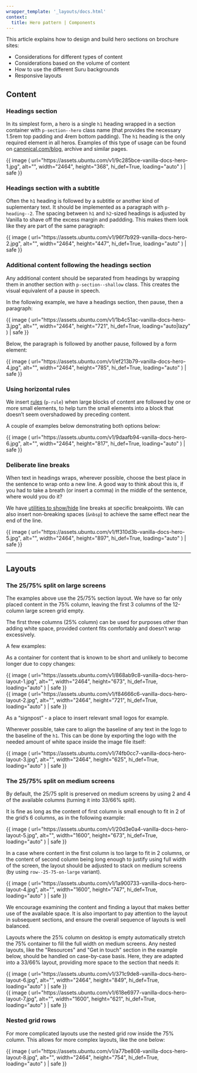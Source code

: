```yaml
---
wrapper_template: '_layouts/docs.html'
context:
  title: Hero pattern | Components
---
```


This article explains how to design and build hero sections on brochure sites:

<ul class="p-list--divided">
  <li class="p-list__item has-bullet">Considerations for different types of content</li>
  <li class="p-list__item has-bullet">Considerations based on the volume of content</li>
  <li class="p-list__item has-bullet">How to use the different Suru backgrounds</li>
  <li class="p-list__item has-bullet">Responsive layouts</li>
</ul>

## Content

### Headings section

In its simplest form, a hero is a single `h1` heading wrapped in a section container with `p-section--hero` class name (that provides the necessary 1.5rem top padding and 4rem bottom padding). The `h1` heading is the only required element in all heros. Examples of this type of usage can be found on [canonical.com/blog](https://canonical.com/blog), archive and similar pages.

<div>
  {{ image (
    url="https://assets.ubuntu.com/v1/9c285bce-vanilla-docs-hero-1.jpg",
    alt="",
    width="2464",
    height="368",
    hi_def=True,
    loading="auto"
    ) | safe
  }}
</div>

### Headings section with a subtitle

Often the `h1` heading is followed by a subtitle or another kind of suplementary text. It should be implemented as a paragraph with `p-heading--2`. The spacing between `h1` and `h2`-sized headings is adjusted by Vanilla to shave off the excess margin and paddding. This makes them look like they are part of the same paragraph:

<div>
  {{ image (
    url="https://assets.ubuntu.com/v1/96f7b929-vanilla-docs-hero-2.jpg",
    alt="",
    width="2464",
    height="447",
    hi_def=True,
    loading="auto"
    ) | safe
  }}
</div>

### Additional content following the headings section

Any additional content should be separated from headings by wrapping them in another section with `p-section--shallow` class. This creates the visual equivalent of a pause in speech.

In the following example, we have a headings section, then pause, then a paragraph:

<div>
  {{ image (
    url="https://assets.ubuntu.com/v1/1b4c51ac-vanilla-docs-hero-3.jpg",
    alt="",
    width="2464",
    height="721",
    hi_def=True,
    loading="auto|lazy"
    ) | safe
  }}
</div>

Below, the paragraph is followed by another pause, followed by a form element:

<div>
  {{ image (
    url="https://assets.ubuntu.com/v1/ef213b79-vanilla-docs-hero-4.jpg",
    alt="",
    width="2464",
    height="785",
    hi_def=True,
    loading="auto"
    ) | safe
  }}
</div>

### Using horizontal rules

We insert [rules](/docs/patterns/rule) (`p-rule`) when large blocks of content are followed by one or more small elements, to help turn the small elements into a block that doesn’t seem overshadowed by preceding content.

A couple of examples below demonstrating both options below:

<div>
  {{ image (
    url="https://assets.ubuntu.com/v1/9daafb94-vanilla-docs-hero-6.jpg",
    alt="",
    width="2464",
    height="817",
    hi_def=True,
    loading="auto"
    ) | safe
  }}
</div>

### Deliberate line breaks

When text in headings wraps, wherever possible, choose the best place in the sentence to wrap onto a new line. A good way to think about this is, if you had to take a breath (or insert a comma) in the middle of the sentence, where would you do it?

We have [utilities to show/hide](https://vanillaframework.io/docs/utilities/hide) line breaks at specific breakpoints. We can also insert non-breaking spaces (`&nbsp`) to achieve the same effect near the end of the line.

<div>
  {{ image (
    url="https://assets.ubuntu.com/v1/ff310d3b-vanilla-docs-hero-5.jpg",
    alt="",
    width="2464",
    height="897",
    hi_def=True,
    loading="auto"
    ) | safe
  }}
</div>

---

## Layouts

### The 25/75% split on large screens

The examples above use the 25/75% section layout. We have so far only placed content in the 75% column, leaving the first 3 columns of the 12-column large screen grid empty.

The first three columns (25% column) can be used for purposes other than adding white space, provided content fits comfortably and doesn’t wrap excessively.

A few examples:

As a container for content that is known to be short and unlikely to become longer due to copy changes:

<div>
  {{ image (
    url="https://assets.ubuntu.com/v1/868ab9c8-vanilla-docs-hero-layout-1.jpg",
    alt="",
    width="2464",
    height="673",
    hi_def=True,
    loading="auto"
    ) | safe
  }}
</div>

<div>
  {{ image (
    url="https://assets.ubuntu.com/v1/f84666c6-vanilla-docs-hero-layout-2.jpg",
    alt="",
    width="2464",
    height="721",
    hi_def=True,
    loading="auto"
    ) | safe
  }}
</div>

As a “signpost” - a place to insert relevant small logos for example.

Wherever possible, take care to align the baseline of any text in the logo to the baseline of the `h1`. This can be done by exporting the logo with the needed amount of white space inside the image file itself:

<div>
  {{ image (
    url="https://assets.ubuntu.com/v1/74fb0cc7-vanilla-docs-hero-layout-3.jpg",
    alt="",
    width="2464",
    height="625",
    hi_def=True,
    loading="auto"
    ) | safe
  }}
</div>

### The 25/75% split on medium screens

By default, the 25/75 split is preserved on medium screens by using 2 and 4 of the available columns (turning it into 33/66% split).

It is fine as long as the content of first column is small enough to fit in 2 of the grid’s 6 columns, as in the following example:

<div class="row--25-75">
  <div class="col">
    {{ image (
      url="https://assets.ubuntu.com/v1/20d3e0a4-vanilla-docs-hero-layout-5.jpg",
      alt="",
      width="1600",
      height="673",
      hi_def=True,
      loading="auto"
      ) | safe
    }}
  </div>
</div>

In a case where content in the first column is too large to fit in 2 columns, or the content of second column being long enough to justify using full width of the screen, the layout should be adjusted to stack on medium screens (by using `row--25-75-on-large` variant).

<div class="row--25-75">
  <div class="col">
    {{ image (
      url="https://assets.ubuntu.com/v1/1a900733-vanilla-docs-hero-layout-4.jpg",
      alt="",
      width="1600",
      height="747",
      hi_def=True,
      loading="auto"
      ) | safe
    }}
  </div>
</div>

We encourage examining the content and finding a layout that makes better use of the available space. It is also important to pay attention to the layout in subsequent sections, and ensure the overall sequence of layouts is well balanced.

Layouts where the 25% column on desktop is empty automatically stretch the 75% container to fill the full width on medium screens. Any nested layouts, like the "Resources" and "Get in touch" section in the example below, should be handled on case-by-case basis. Here, they are adapted into a 33/66% layout, providing more space to the section that needs it:

<div>
  {{ image (
    url="https://assets.ubuntu.com/v1/371c9de8-vanilla-docs-hero-layout-6.jpg",
    alt="",
    width="2464",
    height="849",
    hi_def=True,
    loading="auto"
    ) | safe
  }}
</div>

<div class="row--25-75">
  <div class="col">
    {{ image (
      url="https://assets.ubuntu.com/v1/618e6977-vanilla-docs-hero-layout-7.jpg",
      alt="",
      width="1600",
      height="621",
      hi_def=True,
      loading="auto"
      ) | safe
    }}
  </div>
</div>

### Nested grid rows

For more complicated layouts use the nested grid row inside the 75% column. This allows for more complex layouts, like the one below:

<div>
  {{ image (
    url="https://assets.ubuntu.com/v1/a77be808-vanilla-docs-hero-layout-8.jpg",
    alt="",
    width="2464",
    height="754",
    hi_def=True,
    loading="auto"
    ) | safe
  }}
</div>

<div>

</div>
